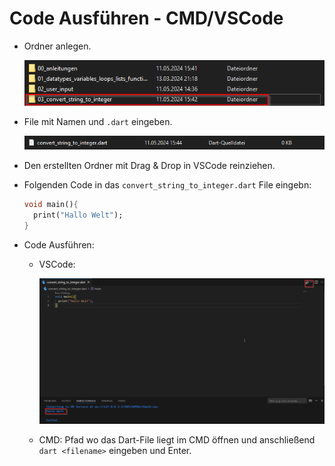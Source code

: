 # Code Ausführen - CMD/VSCode

* Ordner anlegen.

  ![image-20240511154359779](assets/image-20240511154359779.png)

* File mit Namen und `.dart` eingeben.

  ![image-20240511154635060](assets/image-20240511154635060.png)

* Den erstellten Ordner mit Drag & Drop in VSCode reinziehen.

* Folgenden Code in das `convert_string_to_integer.dart` File eingebn:

  ```dart
  void main(){
    print("Hallo Welt");
  }
  ```

* Code Ausführen:

  * VSCode: 

    ![image-20240511155316616](assets/image-20240511155316616.png)

  * CMD: Pfad wo das Dart-File liegt im CMD öffnen und anschließend `dart <filename>` eingeben und Enter.

    